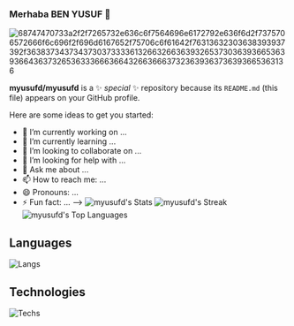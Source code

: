###  Merhaba BEN YUSUF 👋

 ![68747470733a2f2f7265732e636c6f7564696e6172792e636f6d2f7375706572666f6c696f2f696d6167652f75706c6f61642f76313632303638393937392f363837343734373037333361326632663639326537303639366536393664363732653633366636643266366637323639363736393665363136](https://user-images.githubusercontent.com/58959408/232639433-cb0aea21-66f0-4508-a771-85e2089c5a87.gif)
 
**myusufd/myusufd** is a ✨ _special_ ✨ repository because its `README.md` (this file) appears on your GitHub profile.

Here are some ideas to get you started:

- 🔭 I’m currently working on ...
- 🌱 I’m currently learning ...
- 👯 I’m looking to collaborate on ...
- 🤔 I’m looking for help with ...
- 💬 Ask me about ...
- 📫 How to reach me: ...
- 😄 Pronouns: ...
- ⚡ Fun fact: ...
-->
![myusufd's Stats](https://github-readme-stats.vercel.app/api?username=myusufd&theme=vision-friendly-dark&show_icons=true&hide_border=false&count_private=false)
![myusufd's Streak](https://github-readme-streak-stats.herokuapp.com/?user=myusufd&theme=vision-friendly-dark&hide_border=false)
![myusufd's Top Languages](https://github-readme-stats.vercel.app/api/top-langs/?username=myusufd&theme=vision-friendly-dark&show_icons=true&hide_border=false&layout=compact)

## Languages
![Langs](https://skillicons.dev/icons?i=html,css,js,ts,php,c,cs,cpp,dart,flutter,py,")
## Technologies
![Techs](https://skillicons.dev/icons?i=vscode,git,vim,bash,nodejs,mysql,sqlite,mongodb,bots,wordpress,cloudflare,ps,ai,figma,xd,")
